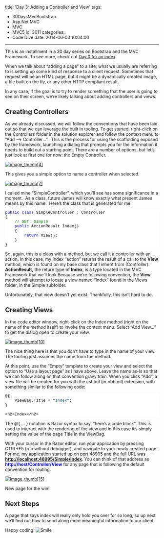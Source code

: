 title: 'Day 3: Adding a Controller and View'
tags:
  - 30DaysMvcBootstrap
  - Asp.Net MVC
  - MVC
  - MVC5
id: 3011
categories:
  - Code Dive
date: 2014-06-03 10:04:00
---

This is an installment in a 30 day series on Bootstrap and the MVC Framework. To see more, check out [Day 0 for an index](http://jameschambers.com/2014/06/day-0-boothstrapping-mvc-for-the-next-30-days/).

When we talk about “adding a page” to a site, what we usually are referring to is setting up some kind of response to a client request. Sometimes that request will be an HTML page, but it might be a dynamically created image, a file built on the fly, or any other HTTP compliant result.

In any case, if the goal is to try to render something that the user is going to see on their screen, we’re likely talking about adding controllers and views.

## Creating Controllers

As we already discussed, we will follow the conventions that have been laid out so that we can leverage the built in tooling. To get started, right-click on the Controllers folder in the solution explorer and follow the context menu to “Add –&gt; Controller…”.&nbsp; This is the process for using the scaffolding exposed by the framework, launching a dialog that prompts you for the information it needs to build out a starting point. There are a number of options, but let’s just look at first one for now: the Empty Controller.

[![image_thumb[4]](http://jameschambers.com/wp-content/uploads/2014/06/image_thumb4_thumb.png "image_thumb[4]")](http://jameschambers.com/wp-content/uploads/2014/06/image_thumb4.png)

This gives you a simple option to name a controller when selected.

[![image_thumb[7]](http://jameschambers.com/wp-content/uploads/2014/06/image_thumb7_thumb.png "image_thumb[7]")](http://jameschambers.com/wp-content/uploads/2014/06/image_thumb7.png)

I called mine “SimpleController”, which you’ll see has some significance in a moment.&nbsp; As a class, future James will know exactly what present James means by this name.&nbsp; Here’s the class that is generated for me.
<pre class="csharpcode"><span class="kwrd">public</span> <span class="kwrd">class</span> SimpleController : Controller
{
    <span class="rem">// GET: Simple</span>
    <span class="kwrd">public</span> ActionResult Index()
    {
        <span class="kwrd">return</span> View();
    }
}</pre>
<style type="text/css">.csharpcode, .csharpcode pre
{
	font-size: small;
	color: black;
	font-family: consolas, "Courier New", courier, monospace;
	background-color: #ffffff;
	/*white-space: pre;*/
}
.csharpcode pre { margin: 0em; }
.csharpcode .rem { color: #008000; }
.csharpcode .kwrd { color: #0000ff; }
.csharpcode .str { color: #006080; }
.csharpcode .op { color: #0000c0; }
.csharpcode .preproc { color: #cc6633; }
.csharpcode .asp { background-color: #ffff00; }
.csharpcode .html { color: #800000; }
.csharpcode .attr { color: #ff0000; }
.csharpcode .alt 
{
	background-color: #f4f4f4;
	width: 100%;
	margin: 0em;
}
.csharpcode .lnum { color: #606060; }
</style>

So, again, this is a class with a method, but we call it a controller with an action. In this case, my Index “action” returns the result of a call to the **View** method, which is found on my base class that I inherit from (Controller). **ActionResult,** the return type of **Index**, is a type located in the MVC Framework that we’ll look Because we’re following convention, the **View** method will attempt to locate a view named “Index” found in the Views folder, in the Simple subfolder.

Unfortunately, that view doesn’t yet exist. Thankfully, this isn’t hard to do.

## Creating Views

In the code editor window, right-click on the Index method (right on the name of the method itself) to invoke the context menu. Select “Add View…” to get the dialog open to create your view.

[![image_thumb[10]](http://jameschambers.com/wp-content/uploads/2014/06/image_thumb10_thumb.png "image_thumb[10]")](http://jameschambers.com/wp-content/uploads/2014/06/image_thumb10.png)

The nice thing here is that you don’t have to type in the name of your view. The tooling just assumes the name from the method.

At this point, use the “Empty” template to create your view and select the option to “Use a layout page” as I have above. Leave the name as-is so that we can follow along on that convention gravy train. When you click “Add”, a view file will be created for you with the cshtml (or vbhtml) extension, with something similar to the following code:
<pre class="csharpcode">@{
    ViewBag.Title = <span class="str">"Index"</span>;
}

&lt;h2&gt;Index&lt;/h2&gt;</pre>
<style type="text/css">.csharpcode, .csharpcode pre
{
	font-size: small;
	color: black;
	font-family: consolas, "Courier New", courier, monospace;
	background-color: #ffffff;
	/*white-space: pre;*/
}
.csharpcode pre { margin: 0em; }
.csharpcode .rem { color: #008000; }
.csharpcode .kwrd { color: #0000ff; }
.csharpcode .str { color: #006080; }
.csharpcode .op { color: #0000c0; }
.csharpcode .preproc { color: #cc6633; }
.csharpcode .asp { background-color: #ffff00; }
.csharpcode .html { color: #800000; }
.csharpcode .attr { color: #ff0000; }
.csharpcode .alt 
{
	background-color: #f4f4f4;
	width: 100%;
	margin: 0em;
}
.csharpcode .lnum { color: #606060; }
</style>

The @{ … } notation is Razor syntax to say, “here’s a code block”. This is used to interact with the rendering of the view and in this case it’s simply setting the value of the page Title in the ViewBag. 

With your cursor in the Razor editor, run your application by pressing CTRL+F5 (run without debugger), and navigate to your newly created page. For me, my application started up on port 48995 and the full URL was <font color="#0000ff">**[http://localhost:48995/Simple/Index](http://localhost:48995/Simple/Index)**</font>. You can think of that address as <font color="#0000ff">**http://host/Controller/View**</font> for any page that is following the default convention for routing.

[![image_thumb[15]](http://jameschambers.com/wp-content/uploads/2014/06/image_thumb15_thumb.png "image_thumb[15]")](http://jameschambers.com/wp-content/uploads/2014/06/image_thumb15.png)

New page for the win!

## Next Steps

A page that says index will really only hold you over for so long, so up next we’ll find out how to send along more meaningful information to our client.

Happy coding! ![Smile](http://jameschambers.com/wp-content/uploads/2014/06/wlEmoticon-smile.png)